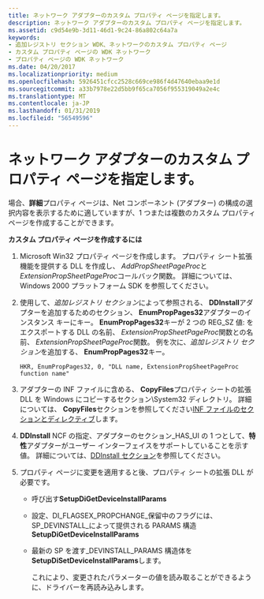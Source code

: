 ```yaml
---
title: ネットワーク アダプターのカスタム プロパティ ページを指定します。
description: ネットワーク アダプターのカスタム プロパティ ページを指定します。
ms.assetid: c9d54e9b-3d11-46d1-9c24-86a802c64a7a
keywords:
- 追加レジストリ セクション WDK、ネットワークのカスタム プロパティ ページ
- カスタム プロパティ ページの WDK ネットワーク
- プロパティ ページの WDK ネットワーク
ms.date: 04/20/2017
ms.localizationpriority: medium
ms.openlocfilehash: 5926451cfcc2528c669ce986f4d47640ebaa9e1d
ms.sourcegitcommit: a33b7978e22d5bb9f65ca7056f955319049a2e4c
ms.translationtype: MT
ms.contentlocale: ja-JP
ms.lasthandoff: 01/31/2019
ms.locfileid: "56549596"
---
```

# <a name="specifying-custom-property-pages-for-network-adapters"></a>ネットワーク アダプターのカスタム プロパティ ページを指定します。





場合、**詳細**プロパティ ページは、Net コンポーネント (アダプター) の構成の選択内容を表示するために適していますが、1 つまたは複数のカスタム プロパティ ページを作成することができます。

**カスタム プロパティ ページを作成するには**

1.  Microsoft Win32 プロパティ ページを作成します。 プロパティ シート拡張機能を提供する DLL を作成し、 *AddPropSheetPageProc*と*ExtensionPropSheetPageProc*コールバック関数。 詳細については、Windows 2000 プラットフォーム SDK を参照してください。

2.  使用して、*追加レジストリ セクション*によって参照される、 **DDInstall**アダプターを追加するためのセクション、 **EnumPropPages32**アダプターのインスタンス キーにキー。 **EnumPropPages32**キーが 2 つの REG\_SZ 値: をエクスポートする DLL の名前、 *ExtensionPropSheetPageProc*関数との名前、 *ExtensionPropSheetPageProc*関数。 例を次に、*追加レジストリ セクション*を追加する、 **EnumPropPages32**キー。

    ```INF
    HKR, EnumPropPages32, 0, "DLL name, ExtensionPropSheetPageProc function name"
    ```

3.  アダプターの INF ファイルに含める、 **CopyFiles**プロパティ シートの拡張 DLL を Windows にコピーするセクション\\System32 ディレクトリ。 詳細については、 **CopyFiles**セクションを参照してください[INF ファイルのセクションとディレクティブ](https://msdn.microsoft.com/library/windows/hardware/ff547433)します。

4.  **DDInstall** NCF の指定、アダプターのセクション\_HAS\_UI の 1 つとして、**特性**アダプターがユーザー インターフェイスをサポートしていることを示す値。 詳細については、[DDInstall セクション](ddinstall-section-in-a-network-inf-file.md)を参照してください。

5.  プロパティ ページに変更を適用すると後、プロパティ シートの拡張 DLL が必要です。
    -   呼び出す**SetupDiGetDeviceInstallParams**
    -   設定、DI\_FLAGSEX\_PROPCHANGE\_保留中のフラグには、SP\_DEVINSTALL\_によって提供される PARAMS 構造**SetupDiGetDeviceInstallParams**
    -   最新の SP を渡す\_DEVINSTALL\_PARAMS 構造体を**SetupDiSetDeviceInstallParams**します。

        これにより、変更されたパラメーターの値を読み取ることができるように、ドライバーを再読み込みします。

 

 





